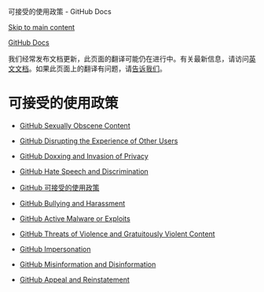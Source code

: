 可接受的使用政策 - GitHub Docs

[Skip to main content](#main-content)

[](/cn)[GitHub Docs](/cn)

我们经常发布文档更新，此页面的翻译可能仍在进行中。有关最新信息，请访问[英文文档](/en)。如果此页面上的翻译有问题，请[告诉我们](https://github.com/contact?form[subject]=translation%20issue%20on%20docs.github.com&form[comments]=)。

可接受的使用政策
==========

* [GitHub Sexually Obscene Content](/cn/site-policy/acceptable-use-policies/github-sexually-obscene-content)

* [GitHub Disrupting the Experience of Other Users](/cn/site-policy/acceptable-use-policies/github-disrupting-the-experience-of-other-users)

* [GitHub Doxxing and Invasion of Privacy](/cn/site-policy/acceptable-use-policies/github-doxxing-and-invasion-of-privacy)

* [GitHub Hate Speech and Discrimination](/cn/site-policy/acceptable-use-policies/github-hate-speech-and-discrimination)

* [GitHub 可接受的使用政策](/cn/site-policy/acceptable-use-policies/github-acceptable-use-policies)

* [GitHub Bullying and Harassment](/cn/site-policy/acceptable-use-policies/github-bullying-and-harassment)

* [GitHub Active Malware or Exploits](/cn/site-policy/acceptable-use-policies/github-active-malware-or-exploits)

* [GitHub Threats of Violence and Gratuitously Violent Content](/cn/site-policy/acceptable-use-policies/github-threats-of-violence-and-gratuitously-violent-content)

* [GitHub Impersonation](/cn/site-policy/acceptable-use-policies/github-impersonation)

* [GitHub Misinformation and Disinformation](/cn/site-policy/acceptable-use-policies/github-misinformation-and-disinformation)

* [GitHub Appeal and Reinstatement](/cn/site-policy/acceptable-use-policies/github-appeal-and-reinstatement)
